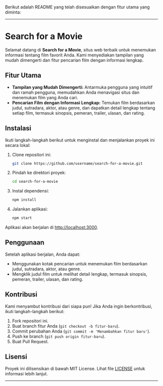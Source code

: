 Berikut adalah README yang telah disesuaikan dengan fitur utama yang diminta:

---

# Search for a Movie

Selamat datang di **Search for a Movie**, situs web terbaik untuk menemukan informasi tentang film favorit Anda. Kami menyediakan tampilan yang mudah dimengerti dan fitur pencarian film dengan informasi lengkap.

## Fitur Utama

- **Tampilan yang Mudah Dimengerti:** Antarmuka pengguna yang intuitif dan ramah pengguna, memudahkan Anda menavigasi situs dan menemukan film yang Anda cari.
- **Pencarian Film dengan Informasi Lengkap:** Temukan film berdasarkan judul, sutradara, aktor, atau genre, dan dapatkan detail lengkap tentang setiap film, termasuk sinopsis, pemeran, trailer, ulasan, dan rating.

## Instalasi

Ikuti langkah-langkah berikut untuk menginstal dan menjalankan proyek ini secara lokal:

1. Clone repositori ini:
    ```bash
    git clone https://github.com/username/search-for-a-movie.git
    ```

2. Pindah ke direktori proyek:
    ```bash
    cd search-for-a-movie
    ```

3. Instal dependensi:
    ```bash
    npm install
    ```

4. Jalankan aplikasi:
    ```bash
    npm start
    ```

Aplikasi akan berjalan di [http://localhost:3000](http://localhost:3000).

## Penggunaan

Setelah aplikasi berjalan, Anda dapat:

- Menggunakan kotak pencarian untuk menemukan film berdasarkan judul, sutradara, aktor, atau genre.
- Mengklik judul film untuk melihat detail lengkap, termasuk sinopsis, pemeran, trailer, ulasan, dan rating.

## Kontribusi

Kami menyambut kontribusi dari siapa pun! Jika Anda ingin berkontribusi, ikuti langkah-langkah berikut:

1. Fork repositori ini.
2. Buat branch fitur Anda (`git checkout -b fitur-baru`).
3. Commit perubahan Anda (`git commit -m 'Menambahkan fitur baru'`).
4. Push ke branch (`git push origin fitur-baru`).
5. Buat Pull Request.

## Lisensi

Proyek ini dilisensikan di bawah MIT License. Lihat file [LICENSE](LICENSE) untuk informasi lebih lanjut.

---
